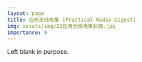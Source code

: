 ```yaml
---
layout: page
title: 应用无线电集 [Practical Radio Digest]
img: assets/img/22应用无线电集封面.jpg
importance: 6
---
```


Left blank in purpose.
